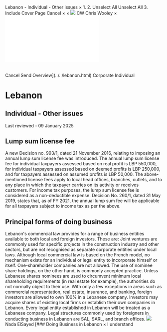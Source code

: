 Lebanon - Individual - Other issues
×
1.
2.
Unselect All
Unselect All
3.
Include Cover Page
Cancel
×
×
![](../../-/media/world-wide-tax-summaries/attachments/global---chris-wooley.ashx%3Frev=ac5e5f3223b34096b1afc2a6009c7320&revision=ac5e5f32-23b3-4096-b1af-c2a6009c7320&hash=859B7ADC84DC2CBEC9760E9E6EE7DE6D0A8BFCDF)
CW
Chris Wooley
×
![](other-issues.html)
######
Cancel
Send
Overview](../../lebanon.html)
Corporate
Individual
# Lebanon
## Individual - Other issues
Last reviewed - 09 January 2025
## Lump sum license fee
A new Decision no. 993/1, dated 21 November 2016, relating to imposing an annual lump sum license fee was introduced. The annual lump sum license fee for individual taxpayers assessed based on real profit is LBP 550,000, for individual taxpayers assessed based on deemed profits is LBP 250,000, and for taxpayers assessed on assumed profits is LBP 50,000. The above-mentioned license fees apply to local head offices, branches, outlets, and to any place in which the taxpayer carries on its activity or receives customers. For income tax purposes, the lump sum license fee is considered as a non-deductible expense.
Decision No. 260/1, dated 31 May 2019, states that, as of FY 2021, the annual lump sum fee will be applicable for all taxpayers subject to income tax as per the above.
## Principal forms of doing business
Lebanon's commercial law provides for a range of business entities available to both local and foreign investors. These are:
Joint ventures are commonly used for specific projects in the construction industry and other sectors, but are not recognised as separate corporate entities under local laws.
Although local commercial law is based on the French model, no mechanism exists for an individual or legal entity to incorporate himself or itself. One-shareholder companies are not allowed. The use of nominee share holdings, on the other hand, is commonly accepted practice. Unless Lebanese shares nominees are used to circumvent minimum local shareholding requirements (in real estate for example), the authorities do not normally object to their use.
With only a few exceptions in areas such as commercial representation, real estate, insurance, and banking, foreign investors are allowed to own 100% in a Lebanese company. Investors may acquire shares of existing local firms or establish their own companies in Lebanon. Every legal entity established in Lebanon will be treated as a Lebanese company.
Legal structures commonly used by foreigners in conducting business in Lebanon are SAL, SARL, and branch offices.
![](../../-/media/world-wide-tax-summaries/attachments/lebanon---nadaelsayed.ashx%3Frev=a44191e17bdd448387370d6202f9b13f&revision=a44191e1-7bdd-4483-8737-0d6202f9b13f&hash=D875F986376D33C5295B269AEFCBB84BBCA8D1A0)
Nada ElSayed
[### Doing Business in Lebanon
×
I understand